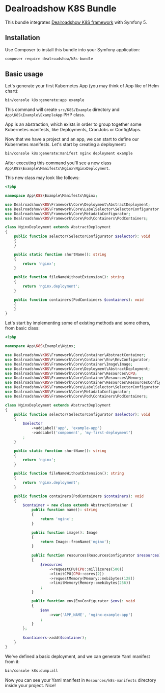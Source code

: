 # Dealroadshow K8S Bundle
This bundle integrates [Dealroadshow K8S framework](https://github.com/dealroadshow/k8s-framework) 
with Symfony 5. 

## Installation

Use Composer to install this bundle into your Symfony application:

```bash
composer require dealroadshow/k8s-bundle
```

## Basic usage

Let's generate your first Kubernetes App (you may think of App like of Helm chart):

```bash
bin/console k8s:generate:app example
```

This command will create `src/K8S/Example` directory and
`App\K8S\Example\ExampleApp` PHP class.

App is an abstraction, which exists in order to group together some Kubernetes manifests,
like Deployments, CronJobs or ConfigMaps.

Now that we have a project and an app, we can start to define our Kubernetes manifests.
Let's start by creating a deployment:

```bash
bin/console k8s:generate:manifest nginx deployment example
```

After executing this command you'll see a new class 
`App\K8S\Example\Manifests\Nginx\NginxDeployment`.

This new class may look like follows:

```php
<?php

namespace App\K8S\Example\Manifests\Nginx;

use Dealroadshow\K8S\Framework\Core\Deployment\AbstractDeployment;
use Dealroadshow\K8S\Framework\Core\LabelSelector\SelectorConfigurator;
use Dealroadshow\K8S\Framework\Core\MetadataConfigurator;
use Dealroadshow\K8S\Framework\Core\Pod\Containers\PodContainers;

class NginxDeployment extends AbstractDeployment
{
    public function selector(SelectorConfigurator $selector): void
    {
    }

    public static function shortName(): string
    {
        return 'nginx';
    }

    public function fileNameWithoutExtension(): string
    {
        return 'nginx.deployment';
    }

    public function containers(PodContainers $containers): void
    {
    }
}
```

Let's start by implementing some of existing methods and some others, from basic class:

```php
<?php

namespace App\K8S\Example\Nginx;

use Dealroadshow\K8S\Framework\Core\Container\AbstractContainer;
use Dealroadshow\K8S\Framework\Core\Container\Env\EnvConfigurator;
use Dealroadshow\K8S\Framework\Core\Container\Image\Image;
use Dealroadshow\K8S\Framework\Core\Deployment\AbstractDeployment;
use Dealroadshow\K8S\Framework\Core\Container\Resources\CPU;
use Dealroadshow\K8S\Framework\Core\Container\Resources\Memory;
use Dealroadshow\K8S\Framework\Core\Container\Resources\ResourcesConfigurator;
use Dealroadshow\K8S\Framework\Core\LabelSelector\SelectorConfigurator;
use Dealroadshow\K8S\Framework\Core\MetadataConfigurator;
use Dealroadshow\K8S\Framework\Core\Pod\Containers\PodContainers;

class NginxDeployment extends AbstractDeployment
{
    public function selector(SelectorConfigurator $selector): void
    {
        $selector
            ->addLabel('app', 'example-app')
            ->addLabel('component', 'my-first-deployment')
        ;
    }

    public static function shortName(): string
    {
        return 'nginx';
    }

    public function fileNameWithoutExtension(): string
    {
        return 'nginx.deployment';
    }

    public function containers(PodContainers $containers): void
    {
        $container = new class extends AbstractContainer {
            public function name(): string
            {
                return 'nginx';
            }

            public function image(): Image
            {
                return Image::fromName('nginx');
            }
            
            public function resources(ResourcesConfigurator $resources): void
            {
                $resources
                    ->requestCPU(CPU::millicores(500))
                    ->limitCPU(CPU::cores(2))
                    ->requestMemory(Memory::mebibytes(128))
                    ->limitMemory(Memory::mebibytes(256))
                ;
            }

            public function env(EnvConfigurator $env): void
            {
                $env
                    ->var('APP_NAME', 'nginx-example-app')
                ;
            }
        };
        
        $containers->add($container);
    }
}
```


We've defined a basic deployment, and we can generate Yaml manifest from it:

```bash
bin/console k8s:dump:all
```

Now you can see your Yaml manifest in `Resources/k8s-manifests` directory
inside your project. Nice!
